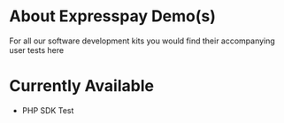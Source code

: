 # About Expresspay Demo(s)
For all our software development kits you would find their accompanying user tests here

# Currently Available
* PHP SDK Test

